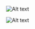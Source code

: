 ![Alt text](https://file%2B.vscode-resource.vscode-cdn.net/c%3A/Users/ACER/Desktop/FE-Library-management/apex/signup-config-3.png?version%3D1683032884993)

![Alt text](https://file%2B.vscode-resource.vscode-cdn.net/c%3A/Users/ACER/Desktop/FE-Library-management/apex/signup-config-4.png?version%3D1683032924565)